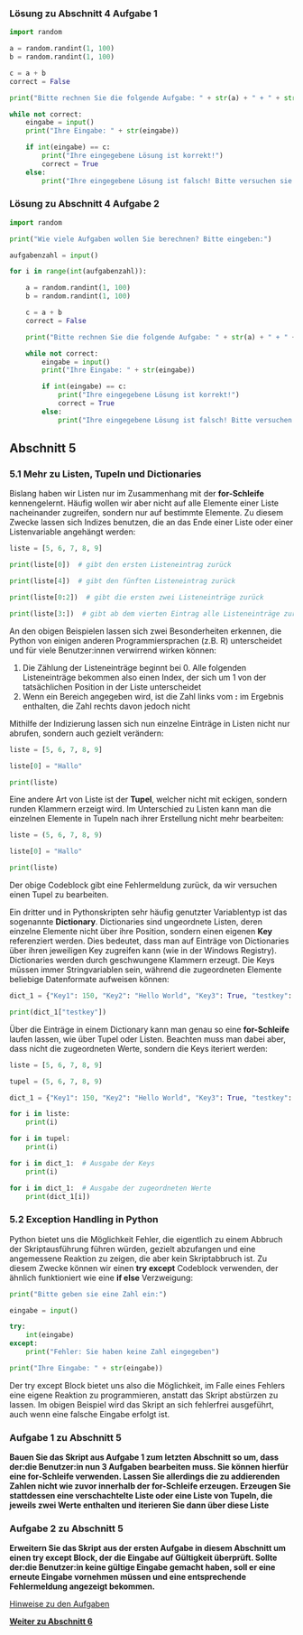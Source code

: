 ### Lösung zu Abschnitt 4 Aufgabe 1

```python
import random

a = random.randint(1, 100)
b = random.randint(1, 100)

c = a + b
correct = False

print("Bitte rechnen Sie die folgende Aufgabe: " + str(a) + " + " + str(b) + ": ")

while not correct:
    eingabe = input()
    print("Ihre Eingabe: " + str(eingabe))

    if int(eingabe) == c:
        print("Ihre eingegebene Lösung ist korrekt!")
        correct = True
    else:
        print("Ihre eingegebene Lösung ist falsch! Bitte versuchen sie es erneut:")
```

### Lösung zu Abschnitt 4 Aufgabe 2

```python
import random

print("Wie viele Aufgaben wollen Sie berechnen? Bitte eingeben:")

aufgabenzahl = input()

for i in range(int(aufgabenzahl)):

    a = random.randint(1, 100)
    b = random.randint(1, 100)

    c = a + b
    correct = False

    print("Bitte rechnen Sie die folgende Aufgabe: " + str(a) + " + " + str(b) + ": ")

    while not correct:
        eingabe = input()
        print("Ihre Eingabe: " + str(eingabe))

        if int(eingabe) == c:
            print("Ihre eingegebene Lösung ist korrekt!")
            correct = True
        else:
            print("Ihre eingegebene Lösung ist falsch! Bitte versuchen sie es erneut:")
```

## Abschnitt 5

### 5.1 Mehr zu Listen, Tupeln und Dictionaries

Bislang haben wir Listen nur im Zusammenhang mit der **for-Schleife** 
kennengelernt. Häufig wollen wir aber nicht auf alle Elemente einer 
Liste nacheinander zugreifen, sondern nur auf bestimmte Elemente. 
Zu diesem Zwecke lassen sich Indizes benutzen, die an das Ende einer 
Liste oder einer Listenvariable angehängt werden:

```python
liste = [5, 6, 7, 8, 9]

print(liste[0])  # gibt den ersten Listeneintrag zurück

print(liste[4])  # gibt den fünften Listeneintrag zurück

print(liste[0:2])  # gibt die ersten zwei Listeneinträge zurück

print(liste[3:])  # gibt ab dem vierten Eintrag alle Listeneinträge zurück
```

An den obigen Beispielen lassen sich zwei Besonderheiten erkennen, 
die Python von einigen anderen Programmiersprachen (z.B. R) 
unterscheidet und für viele Benutzer:innen verwirrend wirken können:

1. Die Zählung der Listeneinträge beginnt bei 0. Alle folgenden 
   Listeneinträge bekommen also einen Index, der sich um 1
   von der tatsächlichen Position in der Liste unterscheidet
2. Wenn ein Bereich angegeben wird, ist die Zahl links vom **:** im 
   Ergebnis enthalten, die Zahl rechts davon jedoch
   nicht

Mithilfe der Indizierung lassen sich nun einzelne Einträge in Listen 
nicht nur abrufen, sondern auch gezielt verändern:

```python
liste = [5, 6, 7, 8, 9]

liste[0] = "Hallo"

print(liste)
```

Eine andere Art von Liste ist der **Tupel**, welcher nicht mit eckigen, 
sondern runden Klammern erzeigt wird. Im Unterschied zu Listen kann man 
die einzelnen Elemente in Tupeln nach ihrer Erstellung nicht mehr 
bearbeiten:

```python
liste = (5, 6, 7, 8, 9)

liste[0] = "Hallo"

print(liste)
```

Der obige Codeblock gibt eine Fehlermeldung zurück, da wir versuchen 
einen Tupel zu bearbeiten.

Ein dritter und in Pythonskripten sehr häufig genutzter Variablentyp 
ist das sogenannte **Dictionary**. Dictionaries sind ungeordnete Listen, 
deren einzelne Elemente nicht über ihre Position, sondern einen eigenen 
**Key** referenziert werden. Dies bedeutet, dass man auf Einträge von 
Dictionaries über ihren jeweiligen Key zugreifen kann 
(wie in der Windows Registry). Dictionaries werden durch geschwungene 
Klammern erzeugt. Die Keys müssen immer Stringvariablen sein, während 
die zugeordneten Elemente beliebige Datenformate aufweisen können:

```python
dict_1 = {"Key1": 150, "Key2": "Hello World", "Key3": True, "testkey": 20}

print(dict_1["testkey"])
```

Über die Einträge in einem Dictionary kann man genau so eine 
**for-Schleife** laufen lassen, wie über Tupel oder Listen. 
Beachten muss man dabei aber, dass nicht die zugeordneten Werte, 
sondern die Keys iteriert werden:

```python
liste = [5, 6, 7, 8, 9]

tupel = (5, 6, 7, 8, 9)

dict_1 = {"Key1": 150, "Key2": "Hello World", "Key3": True, "testkey": 20}

for i in liste:
    print(i)

for i in tupel:
    print(i)

for i in dict_1:  # Ausgabe der Keys
    print(i)

for i in dict_1:  # Ausgabe der zugeordneten Werte
    print(dict_1[i])
```

### 5.2 Exception Handling in Python

Python bietet uns die Möglichkeit Fehler, die eigentlich zu einem 
Abbruch der Skriptausführung führen würden, gezielt abzufangen und eine 
angemessene Reaktion zu zeigen, die aber kein Skriptabbruch ist. Zu 
diesem Zwecke können wir einen **try except** Codeblock verwenden, der 
ähnlich funktioniert wie eine **if else** Verzweigung:

```python
print("Bitte geben sie eine Zahl ein:")

eingabe = input()

try:
    int(eingabe)
except:
    print("Fehler: Sie haben keine Zahl eingegeben")

print("Ihre Eingabe: " + str(eingabe))
```

Der try except Block bietet uns also die Möglichkeit, im Falle eines 
Fehlers eine eigene Reaktion zu programmieren, anstatt das Skript 
abstürzen zu lassen. Im obigen Beispiel wird das Skript an sich 
fehlerfrei ausgeführt, auch wenn eine falsche Eingabe erfolgt ist.

### Aufgabe 1 zu Abschnitt 5

**Bauen Sie das Skript aus Aufgabe 1 zum letzten Abschnitt so um, dass 
der:die Benutzer:in nun 3 Aufgaben bearbeiten muss. 
Sie können hierfür eine for-Schleife verwenden. Lassen Sie allerdings 
die zu addierenden Zahlen nicht wie zuvor innerhalb der for-Schleife 
erzeugen. Erzeugen Sie stattdessen eine verschachtelte Liste oder eine 
Liste von Tupeln, die jeweils zwei Werte enthalten und iterieren Sie 
dann über diese Liste**

### Aufgabe 2 zu Abschnitt 5

**Erweitern Sie das Skript aus der ersten Aufgabe in diesem Abschnitt 
um einen try except Block, der die Eingabe auf Gültigkeit überprüft. 
Sollte der:die Benutzer:in keine gültige Eingabe gemacht 
haben, soll er eine erneute Eingabe vornehmen müssen und eine 
entsprechende Fehlermeldung angezeigt bekommen.**

[Hinweise zu den Aufgaben](exercise-hints.md)

[**Weiter zu Abschnitt 6**](part6.md)